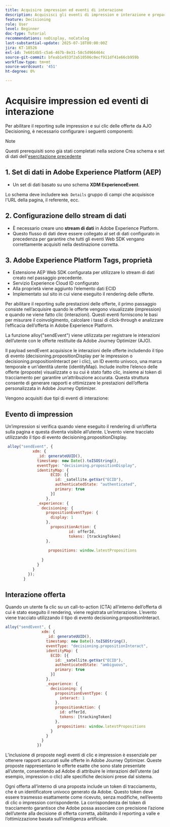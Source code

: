 ```yaml
---
title: Acquisire impression ed eventi di interazione
description: Acquisisci gli eventi di impression e interazione e prepara i dati per il reporting in Journey Optimizer.
feature: Decisioning
role: User
level: Beginner
doc-type: Tutorial
recommendations: noDisplay, noCatalog
last-substantial-update: 2025-07-18T00:00:00Z
jira: KT-18526
exl-id: 7e6014b5-c5a6-467b-8e31-58c5d966464c
source-git-commit: bfeab1e933f2a510506c0ecf911df41e66cb959b
workflow-type: tm+mt
source-wordcount: '451'
ht-degree: 0%

---
```


# Acquisire impression ed eventi di interazione

Per abilitare il reporting sulle impression e sui clic delle offerte da AJO Decisioning, è necessario configurare i seguenti componenti:
>[!NOTE]
>
> Questi prerequisiti sono già stati completati nella sezione Crea schema e set di dati dell&#39;[esercitazione precedente](https://experienceleague.adobe.com/it/docs/journey-optimizer-learn/personalizing-offers-with-real-time-weather-data/create-schema-and-dataset)

## &#x200B;1. Set di dati in Adobe Experience Platform (AEP)

- Un set di dati basato su uno schema **XDM ExperienceEvent**.

Lo schema deve includere `Web Details` gruppo di campi che acquisisce l&#39;URL della pagina, il referente, ecc.

## &#x200B;2. Configurazione dello stream di dati

- È necessario creare uno **stream di dati** in Adobe Experience Platform.
- Questo flusso di dati deve essere collegato al set di dati configurato in precedenza per garantire che tutti gli eventi Web SDK vengano correttamente acquisiti nella destinazione corretta.

## &#x200B;3. Adobe Experience Platform Tags, proprietà

- Estensione AEP Web SDK configurata per utilizzare lo stream di dati creato nel passaggio precedente.
- Servizio Experience Cloud ID configurato
- Alla proprietà viene aggiunto l’elemento dati ECID
- Implementato sul sito in cui viene eseguito il rendering delle offerte.


Per abilitare il reporting sulle prestazioni delle offerte, il primo passaggio consiste nell’acquisire quando le offerte vengono visualizzate (impression) e quando ne viene fatto clic (interazioni). Questi eventi forniscono le basi per misurare il coinvolgimento, calcolare i tassi di click-through e analizzare l’efficacia dell’offerta in Adobe Experience Platform.

La funzione alloy(&quot;sendEvent&quot;) viene utilizzata per registrare le interazioni dell’utente con le offerte restituite da Adobe Journey Optimizer (AJO).

Il payload sendEvent acquisisce le interazioni delle offerte includendo il tipo di evento (decisioning.propositionDisplay per le impression o decisioning.propositionInteract per i clic), un ID evento univoco, una marca temporale e un’identità utente (identityMap). Include inoltre l’elenco delle offerte (proposte) visualizzate o su cui è stato fatto clic, insieme ai token di tracciamento per garantire un’attribuzione accurata. Questa struttura consente di generare rapporti e ottimizzare le prestazioni dell’offerta personalizzata in Adobe Journey Optimizer.

Vengono acquisiti due tipi di eventi di interazione:

## Evento di impression

Un’impression si verifica quando viene eseguito il rendering di un’offerta sulla pagina e questa diventa visibile all’utente. L’evento viene tracciato utilizzando il tipo di evento decisioning.propositionDisplay.


```javascript
 alloy("sendEvent", {
            xdm: {
              _id: generateUUID(),
              timestamp: new Date().toISOString(),
              eventType: "decisioning.propositionDisplay",
              identityMap: {
                    ECID: [{
                      id: _satellite.getVar("ECID"),
                      authenticatedState: "authenticated",
                      primary: true
                    }]
                  },
              _experience: {
                decisioning: {
                  propositionEventType: {
                    display: 1
                  },
                    propositionAction: {
                            id: offerId,
                            tokens: [trackingToken]
                  },
                  
                   propositions: window.latestPropositions
                  
                }
              }
            }
          });
        }
```

## Interazione offerta

Quando un utente fa clic su un call-to-action (CTA) all’interno dell’offerta di cui è stato eseguito il rendering, viene registrata un’interazione. L’evento viene tracciato utilizzando il tipo di evento decisioning.propositionInteract.

```javascript
alloy("sendEvent", {
                xdm: {
                  _id: generateUUID(),
                  timestamp: new Date().toISOString(),
                  eventType: "decisioning.propositionInteract",
                  identityMap: {
                    ECID: [{
                      id: _satellite.getVar("ECID"),
                      authenticatedState: "ambiguous",
                      primary: true
                    }]
                  },
                  _experience: {
                    decisioning: {
                      propositionEventType: {
                        interact: 1
                      },
                      propositionAction: {
                        id: offerId,
                        tokens: [trackingToken]
                      },
                       propositions: window.latestPropositions
                    }
                  }
                }
              })
```

L’inclusione di proposte negli eventi di clic e impression è essenziale per ottenere rapporti accurati sulle offerte in Adobe Journey Optimizer. Queste proposte rappresentano le offerte esatte che sono state presentate all’utente, consentendo ad Adobe di attribuire le interazioni dell’utente (ad esempio, impression o clic) alle specifiche decisioni prese dal sistema.

Ogni offerta all’interno di una proposta include un token di tracciamento, che è un identificatore univoco generato da Adobe. Questo token deve essere trasmesso esattamente come ricevuto, senza modifiche, nell’evento di clic o impression corrispondente. La corrispondenza dei token di tracciamento garantisce che Adobe possa associare con precisione l’azione dell’utente alla decisione di offerta corretta, abilitando il reporting a valle e l’ottimizzazione basata sull’intelligenza artificiale.
